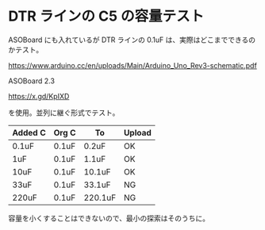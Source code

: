 # DTR ラインの C5 の容量テスト

ASOBoard にも入れているが DTR ラインの 0.1uF は、実際はどこまでできるのかテスト。

https://www.arduino.cc/en/uploads/Main/Arduino_Uno_Rev3-schematic.pdf

ASOBoard 2.3

https://x.gd/KpIXD

を使用。並列に継ぐ形式でテスト。

| Added C | Org C | To      | Upload |
| ------- | ----- | ------- | ------ |
| 0.1uF   | 0.1uF | 0.2uF   | OK     |
| 1uF     | 0.1uF | 1.1uF   | OK     |
| 10uF    | 0.1uF | 10.1uF  | OK     |
| 33uF    | 0.1uF | 33.1uF  | NG     |
| 220uF   | 0.1uF | 220.1uF | NG     |

容量を小くすることはできないので、最小の探索はそのうちに。
